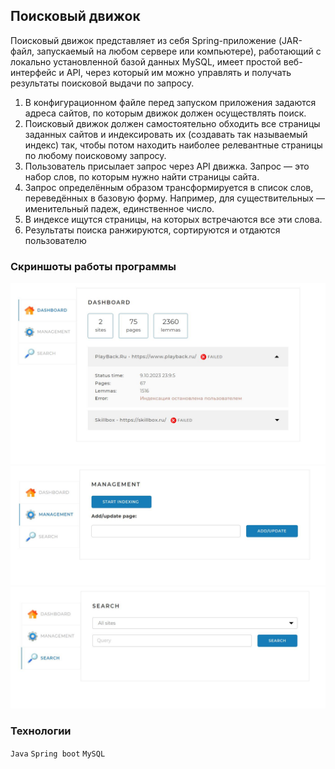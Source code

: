 ## **Поисковый движок**
Поисковый движок представляет из себя Spring-приложение (JAR-файл, запускаемый на любом 
сервере или компьютере), работающий с локально установленной базой данных MySQL, имеет 
простой веб-интерфейс и API, через который им можно управлять и получать результаты поисковой выдачи по запросу.
1. В конфигурационном файле перед запуском приложения задаются адреса сайтов, по которым движок должен осуществлять поиск.
2. Поисковый движок должен самостоятельно обходить все страницы заданных сайтов и индексировать их (создавать так называемый индекс) так, чтобы потом находить наиболее релевантные страницы по любому поисковому запросу.
3. Пользователь присылает запрос через API движка. Запрос — это набор слов, по которым нужно найти страницы сайта.
4. Запрос определённым образом трансформируется в список слов, переведённых в базовую форму. Например, для существительных — именительный падеж, единственное число.
5. В индексе ищутся страницы, на которых встречаются все эти слова.
6. Результаты поиска ранжируются, сортируются и отдаются пользователю

### **Скриншоты работы программы**

![Страница статистики](/images/dashboard.JPG "Страница статистики")
![Страница индексации](/images/managment.JPG "Страница индексации")
![Страница поиска](/images/search.JPG "Страница поиска")

### **Технологии**
`Java`
`Spring boot`
`MySQL`